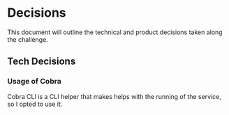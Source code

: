 # Decisions

This document will outline the technical and product decisions taken along the challenge.

## Tech Decisions

### Usage of Cobra

Cobra CLI is a CLI helper that makes helps with the running of the service, so I opted to use it.